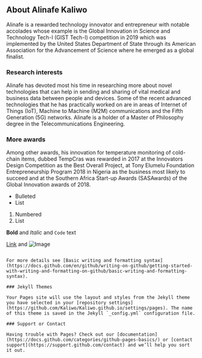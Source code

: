 ## About Alinafe Kaliwo

Alinafe is a rewarded technology innovator and entrepreneur with notable accolades whose example is the Global Innovation in Science and Technology Tech-I (GIST Tech-I) competition in 2019 which was implemented by the United States Department of State through its American Association for the Advancement of Science where he emerged as a global finalist.

### Research interests

Alinafe has devoted most his time in researching more about novel technologies that can help in sending and sharing of vital medical and business data between people and devices. Some of the recent advanced technologies that he has practically worked on are in areas of Internet of Things (IoT), Machine to Machine (M2M) communications and the Fifth Generation (5G) networks. Alinafe is a holder of a Master of Philosophy degree in the Telecommunications Engineering.

### More awards
Among other awards, his innovation for temperature monitoring of cold-chain items, dubbed TempCras was rewarded in 2017 at the Innovators Design Competition as the Best Overall Project, at Tony Elumelu Foundation Entrepreneurship Program 2018 in Nigeria as the business most likely to succeed and at the Southern Africa Start-up Awards (SASAwards) of the Global Innovation awards of 2018.

- Bulleted
- List

1. Numbered
2. List

**Bold** and _Italic_ and `Code` text

[Link](url) and ![Image](src)
```

For more details see [Basic writing and formatting syntax](https://docs.github.com/en/github/writing-on-github/getting-started-with-writing-and-formatting-on-github/basic-writing-and-formatting-syntax).

### Jekyll Themes

Your Pages site will use the layout and styles from the Jekyll theme you have selected in your [repository settings](https://github.com/Kaliwo/Kaliwo.github.io/settings/pages). The name of this theme is saved in the Jekyll `_config.yml` configuration file.

### Support or Contact

Having trouble with Pages? Check out our [documentation](https://docs.github.com/categories/github-pages-basics/) or [contact support](https://support.github.com/contact) and we’ll help you sort it out.
